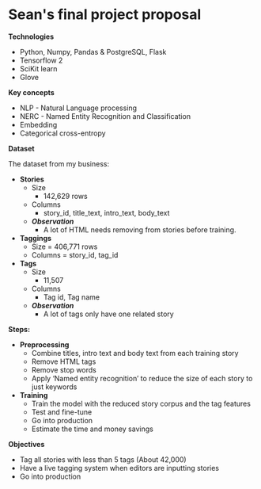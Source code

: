 # Sean's final project proposal

**Technologies**

+ Python, Numpy, Pandas & PostgreSQL, Flask
+ Tensorflow 2
+ SciKit learn
+ Glove

**Key concepts**

+ NLP - Natural Language processing
+ NERC - Named Entity Recognition and Classification
+ Embedding
+ Categorical cross-entropy

**Dataset**

The dataset from my business:
  + ****Stories****
    + Size
      + 142,629 rows
    + Columns
      + story_id, title_text, intro_text, body_text
    + ***Observation***
      + A lot of HTML needs removing from stories before training.
+ ****Taggings****
    + Size = 406,771 rows
    + Columns = story_id, tag_id
+ ****Tags****
    + Size
      + 11,507
    + Columns
      + Tag id, Tag name
    + ***Observation***
      + A lot of tags only have one related story

**Steps:**
+ ****Preprocessing****
  + Combine titles, intro text and body text from each training story
  + Remove HTML tags
  + Remove stop words
  + Apply ‘Named entity recognition’ to reduce the size of each story to just keywords
+ ****Training****
  + Train the model with the reduced story corpus and the tag features
  + Test and fine-tune
  + Go into production
  + Estimate the time and money savings

**Objectives**
+ Tag all stories with less than 5 tags (About 42,000)
+ Have a live tagging system when editors are inputting stories
+ Go into production

